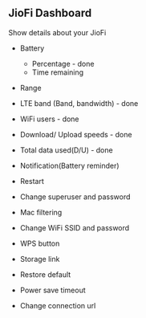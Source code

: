 ## JioFi Dashboard

Show details about your JioFi

* Battery
    * Percentage - done
    * Time remaining
* Range 
* LTE band (Band, bandwidth) - done
* WiFi users - done

* Download/ Upload speeds - done
* Total data used(D/U) - done

* Notification(Battery reminder)

* Restart
* Change superuser and password
* Mac filtering
* Change WiFi SSID and password
* WPS button
* Storage link
* Restore default
* Power save timeout
* Change connection url
